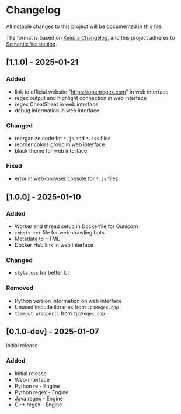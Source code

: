 # Changelog

All notable changes to this project will be documented in this file.

The format is based on [Keep a Changelog](https://keepachangelog.com/en/1.1.0/),
and this project adheres to [Semantic Versioning](https://semver.org/spec/v2.0.0.html).

## [1.1.0] - 2025-01-21

### Added

- link to official website "https://openregex.com" in web interface
- regex output and highlight connection in web interface
- regex CheatSheet in web interface
- debug information in web interface

### Changed

- reorganize code for `*.js` and `*.css` files
- reorder colors group in web interface
- black theme for web interface

### Fixed

- error in web-browser console for `*.js` files

## [1.0.0] - 2025-01-10

### Added

- Worker and thread setup in Dockerfile for Gunicorn
- `robots.txt` file for web-crawling bots
- Metadata to HTML
- Docker Hub link in web interface

### Changed

- `style.css` for better UI

### Removed

- Python version information on web interface
- Unused include libraries from `CppRegex.cpp`
- `timeout_wrapper()` from `CppRegex.cpp`

## [0.1.0-dev] - 2025-01-07

initial release

### Added

- Initial release
- Web-interface
- Python re - Engine
- Python regex - Engine
- Java regex - Engine
- C++ regex - Engine
